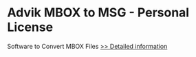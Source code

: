 # Advik MBOX to MSG - Personal License
Software to Convert MBOX Files
[>> Detailed information](https://secure.shareit.com/shareit/product.html?productid=300804989&affiliateid=200057808)
